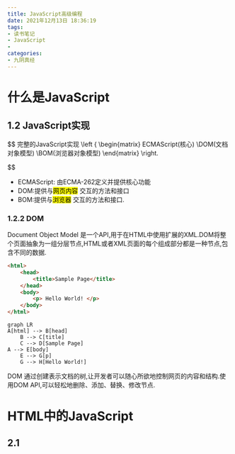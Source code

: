 ```yaml
---
title: JavaScript高级编程 
date: 2021年12月13日 18:36:19
tags: 
- 读书笔记
- JavaScript
-
categories: 
- 九阴真经
---
```


# 什么是JavaScript
## 1.2 JavaScript实现
$$
完整的JavaScript实现 \left \{ \begin{matrix} ECMAScript(核心) \\DOM(文档对象模型) \\BOM(浏览器对象模型) \end{matrix} \right.

$$

- ECMAScript: 由ECMA-262定义并提供核心功能
- DOM:提供与<mark>网页内容</mark> 交互的方法和接口
- BOM:提供与<mark>浏览器</mark> 交互的方法和接口.

### 1.2.2 DOM
Document Object Model 是一个API,用于在HTML中使用扩展的XML.DOM将整个页面抽象为一组分层节点,HTML或者XML页面的每个组成部分都是一种节点,包含不同的数据.
```html
<html>
    <head>
	    <title>Sample Page</title>
	</head>
	<body>
	    <p> Hello World! </p>
	</body>
</html>
```

```mermaid
graph LR
A[html] --> B[head]
    B --> C[title]
    C --> D[Sample Page]
A --> E[body]
    E --> G[p]
	G --> H[Hello World!]
```

DOM 通过创建表示文档的树,让开发者可以随心所欲地控制网页的内容和结构.使用DOM API,可以轻松地删除、添加、替换、修改节点.

# HTML中的JavaScript
## 2.1 <script>元素
### 八个属性:
- async:
> 
<++>
